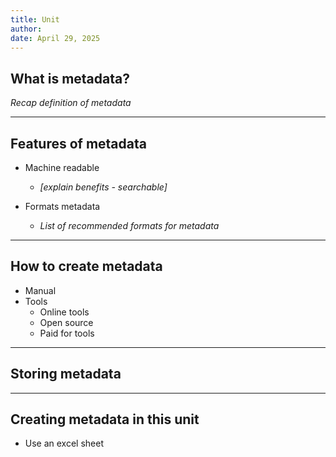 ```yaml
---
title: Unit 
author: 
date: April 29, 2025
---
```

## What is metadata?

_Recap definition of metadata_


---
## Features of metadata

- Machine readable
  - _[explain benefits - searchable]_

- Formats metadata
  - _List of recommended formats for metadata_

---
## How to create metadata

- Manual
- Tools
  - Online tools
  - Open source
  - Paid for tools

---
## Storing metadata


---
## Creating metadata in this unit

- Use an excel sheet

